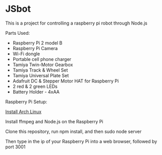 # JSbot

This is a project for controlling a raspberry pi robot through Node.js

Parts Used:
* Raspberry Pi 2 model B
* Raspberry Pi Camera
* Wi-Fi dongle
* Portable cell phone charger
* Tamiya Twin-Motor Gearbox
* Tamiya Track & Wheel Set
* Tamiya Universal Plate Set
* Adafruit DC & Stepper Motor HAT for Raspberry Pi
* 2 red & 2 green LEDs
* Battery Holder - 4xAA

Raspberry Pi Setup:

[Install Arch Linux](https://archlinuxarm.org/platforms/armv7/broadcom/raspberry-pi-2)

Install ffmpeg and Node.js on the Raspberry Pi

Clone this repository, run npm install, and then sudo node server

Then type in the ip of your Raspberry Pi into a web browser, followed by port 3001
